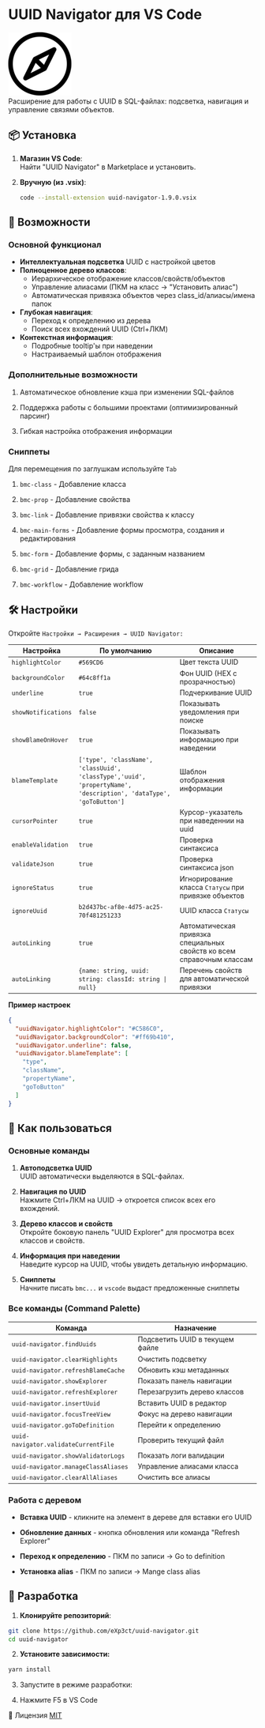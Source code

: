 # UUID Navigator для VS Code

![Логотип](https://raw.githubusercontent.com/eXp3ct/uuid-navigator/master/images/icon.png)  
Расширение для работы с UUID в SQL-файлах: подсветка, навигация и управление связями объектов.

## 📦 Установка

1. **Магазин VS Code**:  
   Найти "UUID Navigator" в Marketplace и установить.

2. **Вручную (из .vsix)**:
   ```bash
   code --install-extension uuid-navigator-1.9.0.vsix
   ```

## 🚀 Возможности

### Основной функционал
- **Интеллектуальная подсветка** UUID с настройкой цветов
- **Полноценное дерево классов**:
  - Иерархическое отображение классов/свойств/объектов
  - Управление алиасами (ПКМ на класс → "Установить алиас")
  - Автоматическая привязка объектов через class_id/алиасы/имена папок
- **Глубокая навигация**:
  - Переход к определению из дерева
  - Поиск всех вхождений UUID (Ctrl+ЛКМ)
- **Контекстная информация**:
  - Подробные tooltip'ы при наведении
  - Настраиваемый шаблон отображения

### Дополнительные возможности
1. Автоматическое обновление кэша при изменении SQL-файлов

2. Поддержка работы с большими проектами (оптимизированный парсинг)

3. Гибкая настройка отображения информации


### Сниппеты
Для перемещения по заглушкам используйте `Tab`

1. `bmc-class` - Добавление класса
   
2. `bmc-prop` - Добавление свойства
   
3. `bmc-link` - Добавление привязки свойства к классу
   
4. `bmc-main-forms` - Добавление формы просмотра, создания и редактирования
   
5. `bmc-form` - Добавление формы, с заданным названием
    
6. `bmc-grid` - Добавление грида
    
7. `bmc-workflow` - Добавление workflow

## 🛠 Настройки
Откройте `Настройки → Расширения → UUID Navigator:`

| Настройка           | По умолчанию | Описание |
| ------------------- | ------------ | -------- |
| `highlightColor`    | `#569CD6` | Цвет текста UUID |
| `backgroundColor`   | `#64c8ff1a` | Фон UUID (HEX с прозрачностью) |
| `underline`         | `true` | Подчеркивание UUID |
| `showNotifications` | `false` | Показывать уведомления при поиске |
| `showBlameOnHover`  | `true` | Показывать информацию при наведении |
| `blameTemplate`     | `['type', 'className', 'classUuid', 'classType','uuid', 'propertyName', 'description', 'dataType', 'goToButton']` | Шаблон отображения информации |
| `cursorPointer` | `true` | Курсор-указатель при наведеннии на uuid |
| `enableValidation` | `true` | Проверка синтаксиса |
| `validateJson` | `true` | Проверка синтаксиса json |
| `ignoreStatus` | `true` | Игнорирование класса `Статусы` при привязке объектов |
| `ignoreUuid` | `b2d437bc-af8e-4d75-ac25-70f481251233` | UUID класса `Статусы` |
| `autoLinking` | `true` | Автоматическая привязка специальных свойств ко всем справочным классам |
| `autoLinking` | `{name: string, uuid: string: classId: string \| null}` | Перечень свойств для автоматической привязки |

**Пример настроек**
```json
{
  "uuidNavigator.highlightColor": "#C586C0",
  "uuidNavigator.backgroundColor": "#ff69b410",
  "uuidNavigator.underline": false,
  "uuidNavigator.blameTemplate": [
    "type",
    "className",
    "propertyName",
    "goToButton"
  ]
}
```

## 🎯 Как пользоваться
### Основные команды
1. **Автоподсветка UUID**\
UUID автоматически выделяются в SQL-файлах.

2. **Навигация по UUID**\
Нажмите Ctrl+ЛКМ на UUID → откроется список всех его вхождений.

3. **Дерево классов и свойств**\
Откройте боковую панель "UUID Explorer" для просмотра всех классов и свойств.

4. **Информация при наведении**\
Наведите курсор на UUID, чтобы увидеть детальную информацию.

5. **Сниппеты**\
Начните писать `bmc...` и `vscode` выдаст предложенные сниппеты
### Все команды (Command Palette)
| Команда | Назначение |
|---------|------------|
| `uuid-navigator.findUuids` | Подсветить UUID в текущем файле |
| `uuid-navigator.clearHighlights` | Очистить подсветку |
| `uuid-navigator.refreshBlameCache` | Обновить кэш метаданных |
| `uuid-navigator.showExplorer` | Показать панель навигации |
| `uuid-navigator.refreshExplorer` | Перезагрузить дерево классов |
| `uuid-navigator.insertUuid` | Вставить UUID в редактор |
| `uuid-navigator.focusTreeView` | Фокус на дерево навигации |
| `uuid-navigator.goToDefinition` | Перейти к определению |
| `uuid-navigator.validateCurrentFile` | Проверить текущий файл |
| `uuid-navigator.showValidatorLogs` | Показать логи валидации |
| `uuid-navigator.manageClassAliases` | Управление алиасами класса |
| `uuid-navigator.clearAllAliases` | Очистить все алиасы |

### Работа с деревом
* **Вставка UUID** - кликните на элемент в дереве для вставки его UUID

* **Обновление данных** - кнопка обновления или команда "Refresh Explorer"

* **Переход к определению** - ПКМ по записи -> Go to definition 
* **Установка alias** - ПКМ по записи -> Mange class alias

## 🔨 Разработка
1. **Клонируйте репозиторий**:

```bash
git clone https://github.com/eXp3ct/uuid-navigator.git
cd uuid-navigator
```
2. **Установите зависимости:**

```bash
yarn install
```
3. Запустите в режиме разработки:

4. Нажмите F5 в VS Code

📜 Лицензия
[MIT](LICENSE) 
